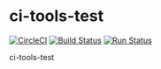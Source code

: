 # ci-tools-test

[![CircleCI](https://circleci.com/gh/amazingguni/ci-tools-test.svg?style=svg)](https://circleci.com/gh/amazingguni/ci-tools-test) [![Build Status](https://travis-ci.org/amazingguni/ci-tools-test.svg?branch=master)](https://travis-ci.org/amazingguni/ci-tools-test) [![Run Status](https://api.shippable.com/projects/5a2f3399cf141c0700be7994/badge?branch=master)](https://app.shippable.com/github/amazingguni/ci-tools-test)

ci-tools-test


